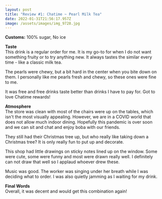 ```yaml
---
layout: post
title: "Review #1: Chatime ~ Pearl Milk Tea"
date: 2022-01-31T21:56:17.957Z
image: /assets/images/img_9728.jpg
---
```

**Customs:** 100% sugar, No ice

**Taste**\
This drink is a regular order for me. It is my go-to for when I do not want something fruity or to try anything new. It always tastes the similar every time - like a classic milk tea. 

The pearls were chewy, but a bit hard in the center when you bite down on them. I personally like me pearls fresh and chewy, so these ones were fine to me.

It was free and free drinks taste better than drinks I have to pay for. Got to love Chatime rewards!

**Atmosphere**\
The store was clean with most of the chairs were up on the tables, which isn't the most visually appealing. However, we are in a COVID world that does not allow much indoor dining. Hopefully this pandemic is over soon and we can sit and chat and enjoy boba with our friends.

They still had their Christmas tree up, but who really like taking down a Christmas tree? It is only really fun to put up and decorate.

This shop had little drawings on sticky notes lined up on the window. Some were cute, some were funny and most were drawn really well. I definitely can not draw that well so I applaud whoever drew these.

Music was good. The worker was singing under her breath while I was deciding what to order. I was also quietly jamming as I waiting for my drink.

**Final Words**\
Overall, it was decent and would get this combination again!
